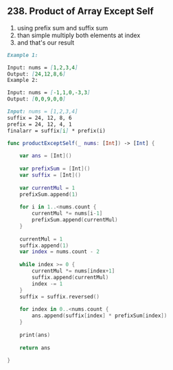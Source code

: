 

## 238. Product of Array Except Self

1. using prefix sum and suffix sum 
2. than simple multiply both elements at index 
3. and that's our result

``` markdown
Example 1:

Input: nums = [1,2,3,4]
Output: [24,12,8,6]
Example 2:

Input: nums = [-1,1,0,-3,3]
Output: [0,0,9,0,0]

```

```markdown
Input: nums = [1,2,3,4]
suffix = 24, 12, 8, 6
prefix = 24, 12, 4, 1
finalarr = suffix[i] * prefix(i)

```

```swift
func productExceptSelf(_ nums: [Int]) -> [Int] {
    
    var ans = [Int]()
    
    var prefixSum = [Int]()
    var suffix = [Int]()
    
    var currentMul = 1
    prefixSum.append(1)
    
    for i in 1..<nums.count {
        currentMul *= nums[i-1]
        prefixSum.append(currentMul)
    }
    
    currentMul = 1
    suffix.append(1)
    var index = nums.count - 2
    
    while index >= 0 {
        currentMul *= nums[index+1]
        suffix.append(currentMul)
        index -= 1
    }
    suffix = suffix.reversed()
    
    for index in 0..<nums.count {
        ans.append(suffix[index] * prefixSum[index])
    }
    
    print(ans)
    
    return ans
    
}

```